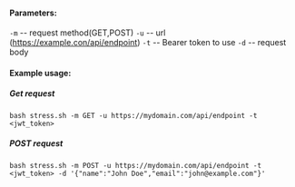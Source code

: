 #### Parameters:
  `-m` -- request method(GET,POST)
  `-u` -- url (https://example.con/api/endpoint)
  `-t` -- Bearer token to use
  `-d` -- request body 


#### Example usage:
  ##### Get request
  ```
  bash stress.sh -m GET -u https://mydomain.com/api/endpoint -t <jwt_token>
  ```

  ##### POST request
  ```
  bash stress.sh -m POST -u https://mydomain.com/api/endpoint -t <jwt_token> -d '{"name":"John Doe","email":"john@example.com"}'
  ```

